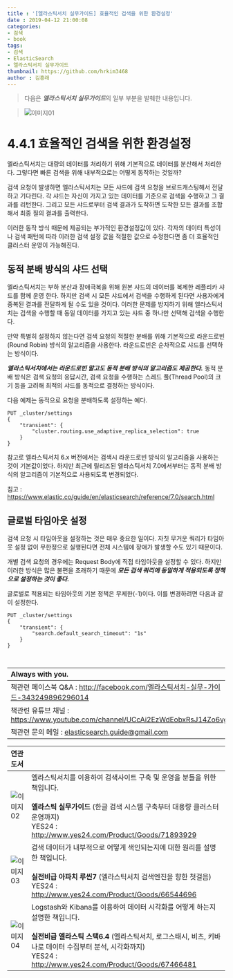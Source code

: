 ```yaml
---
title : '[엘라스틱서치 실무가이드] 효율적인 검색을 위한 환경설정'
date : 2019-04-12 21:00:08
categories:
- 검색
- book
tags:
- 검색
- ElasticSearch
- 엘라스틱서치 실무가이드
thumbnail: https://github.com/hrkim3468
author : 김흥래
--- 
```


> 다음은 ***엘라스틱서치 실무가이드***의 일부 부분을 발췌한 내용입니다.

> ![이미지01](http://tech.javacafe.io/img/blog/20190412/blog.png) 



# 4.4.1 효율적인 검색을 위한 환경설정

엘라스틱서치는 대량의 데이터를 처리하기 위해 기본적으로 데이터를 분산해서 처리한다. 그렇다면 빠른 검색을 위해 내부적으로는 어떻게 동작하는 것일까? 

검색 요청이 발생하면 엘라스틱서치는 모든 샤드에 검색 요청을 브로드캐스팅해서 전달하고 기다린다. 각 샤드는 자신이 가지고 있는 데이터를 기준으로 검색을 수행하고 그 결과를 리턴한다. 그리고 모든 샤드로부터 검색 결과가 도착하면 도착한 모든 결과를 조합해서 최종 질의 결과를 출력한다.

이러한 동작 방식 때문에 제공되는 부가적인 환경설정값이 있다. 각자의 데이터 특성이나 검색 패턴에 따라 이러한 검색 설정 값을 적절한 값으로 수정한다면 좀 더 효율적인 클러스터 운영이 가능해진다. 



## **동적 분배 방식의 샤드 선택**

엘라스틱서치는 부하 분산과 장애극복을 위해 원본 샤드의 데이터를 복제한 레플리카 샤드를 함께 운영 한다. 하지만 검색 시 모든 샤드에서 검색을 수행하게 된다면 사용자에게 중복된 결과를 전달하게 될 수도 있을 것이다. 이러한 문제를 방지하기 위해 엘라스틱서치는 검색을 수행할 때 동일 데이터를 가지고 있는 샤드 중 하나만 선택해 검색을 수행한다. 

만약 특별히 설정하지 않는다면 검색 요청의 적절한 분배를 위해 기본적으로 라운드로빈(Round Robin) 방식의 알고리즘을 사용한다. 라운드로빈은 순차적으로 샤드를 선택하는 방식이다. 

***엘라스틱서치에서는 라운드로빈 말고도 동적 분배 방식의 알고리즘도 제공한다.*** 동적 분배 방식은 검색 요청의 응답시간, 검색 요청을 수행하는 스레드 풀(Thread Pool)의 크기 등을 고려해 최적의 샤드를 동적으로 결정하는 방식이다.

다음 예제는 동적으로 요청을 분배하도록 설정하는 예다.


```
PUT _cluster/settings
{
	"transient": {
		"cluster.routing.use_adaptive_replica_selection": true
	}
}

```

참고로 엘라스틱서치 6.x 버전에서는 검색시 라운드로빈 방식의 알고리즘을 사용하는 것이 기본값이었다. 하지만 최근에 릴리즈된 엘라스틱서치 7.0에서부터는 동적 분배 방식의 알고리즘이 기본적으로 사용되도록 변경되었다.

 침고 : <https://www.elastic.co/guide/en/elasticsearch/reference/7.0/search.html>



## **글로벌 타임아웃 설정**

검색 요청 시 타임아웃을 설정하는 것은 매우 중요한 일이다. 자칫 무거운 쿼리가 타임아웃 설정 없이 무한정으로 실행된다면 전체 시스템에 장애가 발생할 수도 있기 때문이다.

개별 검색 요청의 경우에는 Request Body에 직접 타임아웃을 설정할 수 있다. 하지만 이러한 방식은 많은 불편을 초래하기 때문에 ***모든 검색 쿼리에 동일하게 적용되도록 정책으로 설정하는 것이 좋다.***

글로벌로 적용되는 타임아웃의 기본 정책은 무제한(-1)이다. 이를 변경하려면 다음과 같이 설정한다.


```
PUT _cluster/settings
{
	"transient": {
		"search.default_search_timeout": "1s"
	}
}



```




| Always with you.   |
| :----------------------------------------------------------- |
|책관련 페이스북 Q&A :  <http://facebook.com/엘라스틱서치-실무-가이드-343249896296014>   |
|책관련 유튜브 채널 : https://www.youtube.com/channel/UCcAi2EzWdEobxRsJ14Zo6vg |
|책관련 문의 메일 : elasticsearch.guide@gmail.com |



| 연관도서 | |
| :----------------------------------------------------------- | ------------------------------------------------------------ |
|![이미지02](http://image.yes24.com/goods/71893929/95x0)  |엘라스틱서치를 이용하여 검색사이트 구축 및 운영을 분들을 위한 책입니다.<br><br>**엘라스틱 실무가이드** (한글 검색 시스템 구축부터 대용량 클러스터 운영까지)<br>YES24 : http://www.yes24.com/Product/Goods/71893929 |
|![이미지03](http://image.yes24.com/goods/66544696/95x0)  |검색 데이터가 내부적으로 어떻게 색인되는지에 대한 원리를 설명한 책입니다.<br><br>**실전비급 아파치 루씬7** (엘라스틱서치 검색엔진을 향한 첫걸음)<br>YES24 : http://www.yes24.com/Product/Goods/66544696 |
|![이미지04](http://image.yes24.com/goods/67466481/95x0)  |Logstash와 Kibana를 이용하여 데이터 시각화를 어떻게 하는지 설명한 책입니다.<br><br>**실전비급 엘라스틱 스택6.4** (엘라스틱서치, 로그스태시, 비츠, 키바나로 데이터 수집부터 분석, 시각화까지)<br>YES24 : http://www.yes24.com/Product/Goods/67466481 |



